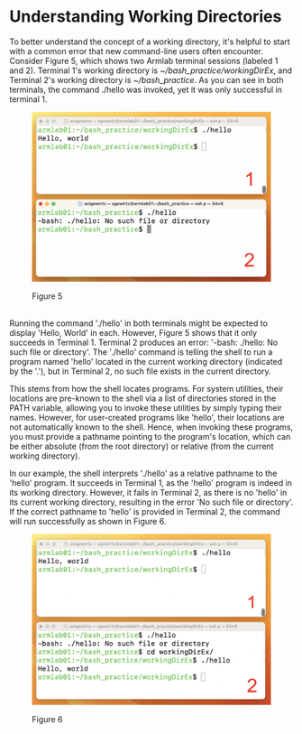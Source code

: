 # Understanding Working Directories

To better understand the concept of a working directory, it's helpful to start with a common error that new command-line users often encounter. Consider Figure 5, which shows two Armlab terminal sessions (labeled 1 and 2). Terminal 1's working directory is _\~/bash\_practice/workingDirEx_, and Terminal 2's working directory is _\~/bash\_practice_. As you can see in both terminals, the command ./hello was invoked, yet it was only successful in terminal 1.

<figure><img src="../.gitbook/assets/Screenshot 2023-05-25 at 12.02.37 AM.png" alt="" width="563"><figcaption><p>Figure 5</p></figcaption></figure>

\
Running the command './hello' in both terminals might be expected to display 'Hello, World' in each. However, Figure 5 shows that it only succeeds in Terminal 1. Terminal 2 produces an error: '-bash: ./hello: No such file or directory'. The './hello' command is telling the shell to run a program named 'hello' located in the current working directory (indicated by the '.'), but in Terminal 2, no such file exists in the current directory.

This stems from how the shell locates programs. For system utilities, their locations are pre-known to the shell via a list of directories stored in the PATH variable, allowing you to invoke these utilities by simply typing their names. However, for user-created programs like 'hello', their locations are not automatically known to the shell. Hence, when invoking these programs, you must provide a pathname pointing to the program's location, which can be either absolute (from the root directory) or relative (from the current working directory).

In our example, the shell interprets './hello' as a relative pathname to the 'hello' program. It succeeds in Terminal 1, as the 'hello' program is indeed in its working directory. However, it fails in Terminal 2, as there is no 'hello' in its current working directory, resulting in the error 'No such file or directory'. If the correct pathname to 'hello' is provided in Terminal 2, the command will run successfully as shown in Figure 6.

<figure><img src="../.gitbook/assets/Screenshot 2023-04-26 at 3.14.12 PM.png" alt="" width="563"><figcaption><p>Figure 6</p></figcaption></figure>
